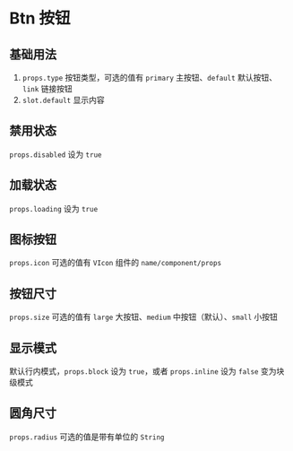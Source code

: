# Btn 按钮

## 基础用法

1. `props.type` 按钮类型，可选的值有 `primary` 主按钮、`default` 默认按钮、`link` 链接按钮
2. `slot.default` 显示内容

<preview path="./demos/basic.vue"></preview>

## 禁用状态

`props.disabled` 设为 `true`

<preview path="./demos/disabled.vue"></preview>

## 加载状态

`props.loading` 设为 `true`

<preview path="./demos/loading.vue"></preview>

## 图标按钮

`props.icon` 可选的值有 `VIcon` 组件的 `name/component/props`

<preview path="./demos/icon.vue"></preview>

## 按钮尺寸

`props.size` 可选的值有 `large` 大按钮、`medium` 中按钮（默认）、`small` 小按钮

<preview path="./demos/size.vue"></preview>

## 显示模式

默认行内模式，`props.block` 设为 `true`，或者 `props.inline` 设为 `false` 变为块级模式

<preview path="./demos/display.vue"></preview>

## 圆角尺寸

`props.radius` 可选的值是带有单位的 `String`

<preview path="./demos/radius.vue"></preview>
